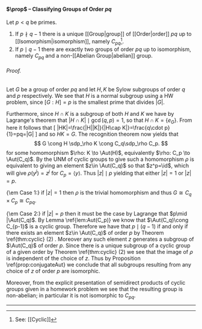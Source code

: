 #### $\prop$ – Classifying Groups of Order $pq$ 
Let $p<q$ be primes.
1. If $p\nmid q-1$ there is a unique [[Group|group]] of [[Order|order]] $pq$ up to [[Isomorphism|isomorphism]], namely $C_{pq}$[^1].
2. If $p\mid q-1$ there are exactly two groups of order $pq$ up to isomorphism, namely $C_{pq}$ and a non-[[Abelian Group|abelian]] group.

###### *Proof.* 
Let $G$ be a group of order $pq$ and let $H, K$ be Sylow subgroups of order $q$ and $p$ respectively. We see that $H$ is a normal subgroup using a HW problem, since $[G:H]=p$ is the smallest prime that divides $|G|$.

Furthermore, since $H\cap K$ is a subgroup of both $H$ and $K$ we have by Lagrange's theorem that $|H\cap K|\mid \gcd(q,p)=1$, so that $H\cap K=\{e_G\}$. From here it follows that
\[
|HK|=\frac{|H||K|}{|H\cap K|}=\frac{q\cdot p}{1}=pq=|G|
\]
and so $HK=G$. The recognition theorem now yields that 
$$
G \cong H \sdp_\rho K \cong C_q\sdp_\rho C_p.
$$
for some homomorphism $\rho: K \to \Aut(H)$, equivalently $\rho: C_p \to \Aut(C_q)$.
By the UNM of cyclic groups to give such a homomorphism $\rho$ is equivalent to giving an element $z\in \Aut(C_q)$ so that $z^p=\id$, which will give $\rho(y^j)=z^j$ for $C_p=\langle y\rangle$. Thus $|z|\mid p$ yielding that either $|z|=1$ or $|z|=p$.

{\em Case 1:} if $|z|=1$ then $\rho$ is the trivial homomorphism and thus $G\cong C_q\times C_p\cong C_{pq}$.

{\em Case 2:} if $|z|=p$ then it must be the case by Lagrange that $p\mid |\Aut(C_q)$. By Lemma \ref{lem:Aut(C_p)} we know that $\Aut(C_q)\cong C_{p-1}$ is a cyclic group. Therefore we have that $p\mid (q-1)$ if and only if there exists an element $z\in \Aut(C_q)$ of order $p$ by Theorem \ref{thm:cyclic} (2) . Moreover any such element $z$ generates a subgroup of  $\Aut(C_q)$ of order $p$. Since there is a unique subgroup of a cyclic group of a given order by Theorem \ref{thm:cyclic} (2) we see that the image of $\rho$ is independent of the choice of $z$. Thus by Proposition \ref{prop:conjugateAut} we conclude that all subgroups resulting from any choice of $z$ of order $p$ are isomorphic.

Moreover, from the explicit presentation of semidirect products of cyclic groups given in a homework problem we see that the resulting group is non-abelian; in particular it is not isomorphic to $C_{pq}$.
***

[^1]: See: [[Cyclic]]